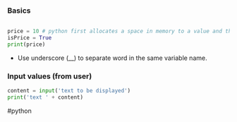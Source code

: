 
### Basics
```python

price = 10 # python first allocates a space in memory to a value and then sign it
isPrice = True
print(price)
```

* Use underscore (__) to separate word in the same variable name.

### Input values (from user)
```python
content = input('text to be displayed')
print('text ' + content)
```

#python 